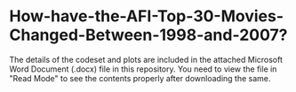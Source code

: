 # How-have-the-AFI-Top-30-Movies-Changed-Between-1998-and-2007?

The details of the codeset and plots are included in the attached Microsoft Word Document (.docx) file in this repository. 
You need to view the file in "Read Mode" to see the contents properly after downloading the same.
